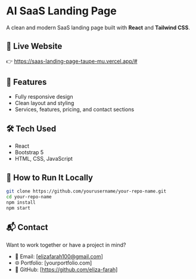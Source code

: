 # AI SaaS Landing Page

A clean and modern SaaS landing page built with **React** and **Tailwind CSS**.

## 🔗 Live Website
👉 https://saas-landing-page-taupe-mu.vercel.app/#

## 🚀 Features
- Fully responsive design
- Clean layout and styling
- Services, features, pricing, and contact sections

## 🛠 Tech Used
- React
- Bootstrap 5
- HTML, CSS, JavaScript

## 📁 How to Run It Locally

```bash
git clone https://github.com/yourusername/your-repo-name.git
cd your-repo-name
npm install
npm start
```

## 📬 Contact

Want to work together or have a project in mind?

- 📧 Email: [elizafarah100@gmail.com]
- 🌐 Portfolio: [yourportfolio.com]
- 🐙 GitHub: [https://github.com/eliza-farah]


